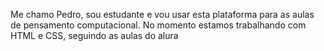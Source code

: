 Me chamo Pedro, sou estudante e vou usar esta plataforma para as aulas de pensamento computacional.
No momento estamos trabalhando com HTML e CSS, seguindo as aulas do alura

